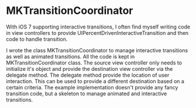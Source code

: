MKTransitionCoordinator
========================

With iOS 7 supporting interactive transitions, I often find myself writing code in view controllers to provide UIPercentDrivenInteractiveTransition and then code to handle transition. 

I wrote the class MKTransitionCoordinator to manage interactive transitions as well as animated transitions. All the code is kept in MKTransitionCoordinator class. 
The source view controller only needs to initialize it's object and provide the destination view controller via the delegate method. The delegate method provide the location of user interaction. This can be used to provide a different destination based on a certain criteria. 
The example implementation doesn't provide any fancy transition code, but a skeleton to manage animated and interactive transitions. 
